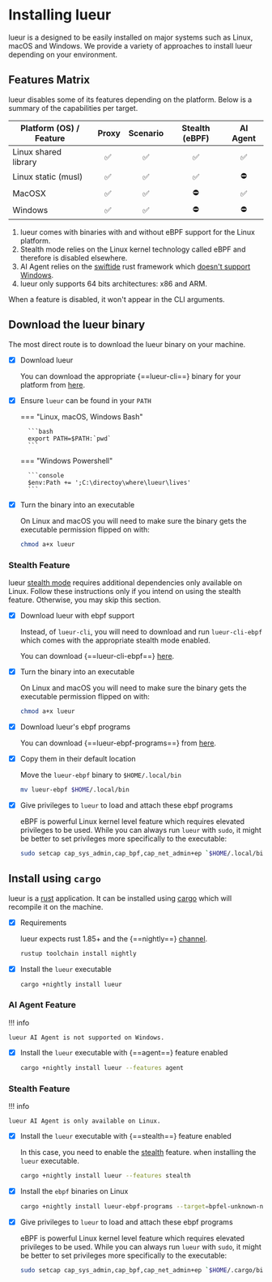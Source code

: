 # Installing lueur

lueur is a designed to be easily installed on major systems such as Linux,
macOS and Windows. We provide a variety of approaches to install lueur depending
on your environment.

## Features Matrix

lueur disables some of its features depending on the platform. Below is a
summary of the capabilities per target.

| Platform (OS) / Feature | Proxy | Scenario | Stealth (eBPF) | AI Agent |
|-------------------------|:-----:|:---------------:|:------------------:|:-------------:|
| Linux shared library    |  :white_check_mark:    | :white_check_mark:               | :white_check_mark:             | :white_check_mark:        |
| Linux static (musl)    |  :white_check_mark:    | :white_check_mark:               | :white_check_mark:             | :no_entry:        |
| MacOSX     |  :white_check_mark:    | :white_check_mark:              | :no_entry:             | :white_check_mark:        |
| Windows     |  :white_check_mark:    | :white_check_mark:               | :no_entry:             | :no_entry:        |

1. lueur comes with binaries with and without eBPF support for the Linux
   platform.
2. Stealth mode relies on the Linux kernel technology called eBPF and therefore
   is disabled elsewhere.
3. AI Agent relies on the [swiftide](https://swiftide.rs/) rust framework which
   [doesn't support Windows](https://github.com/bosun-ai/swiftide/issues/299).
4. lueur only supports 64 bits architectures: x86 and ARM.

When a feature is disabled, it won't appear in the CLI arguments.

## Download the lueur binary

The most direct route is to download the lueur binary on your machine.

-   [X] Download lueur

    You can download the appropriate {==lueur-cli==} binary for your platform
    from [here](https://github.com/rebound-how/rebound/releases).

-   [X] Ensure `lueur` can be found in your `PATH`

    === "Linux, macOS, Windows Bash"

        ```bash
        export PATH=$PATH:`pwd`
        ```

    === "Windows Powershell"

        ```console
        $env:Path += ';C:\directoy\where\lueur\lives' 
        ```


-   [X] Turn the binary into an executable

    On Linux and macOS you will need to make sure the binary gets the
    executable permission flipped on with:

    ```bash
    chmod a+x lueur
    ```

### Stealth Feature

lueur [stealth mode](../how-to/proxy/stealth/configure-stealth-mode.md)
requires additional dependencies only available on Linux. Follow
these instructions only if you intend on using the stealth feature. Otherwise,
you may skip this section.

-   [X] Download lueur with ebpf support

    Instead, of `lueur-cli`, you will need to download and run `lueur-cli-ebpf`
    which comes with the appropriate stealth mode enabled.

    You can download {==lueur-cli-ebpf==}
    [here](https://github.com/lueurdev/lueur/releases/latest).

-   [X] Turn the binary into an executable

    On Linux and macOS you will need to make sure the binary gets the
    executable permission flipped on with:

    ```bash
    chmod a+x lueur
    ```

-   [X] Download lueur's ebpf programs

    You can download {==lueur-ebpf-programs==} from
    [here](https://github.com/lueurdev/lueur/releases/latest).

-   [X] Copy them in their default location

    Move the `lueur-ebpf` binary to `$HOME/.local/bin`

    ```bash
    mv lueur-ebpf $HOME/.local/bin
    ```

-   [X] Give privileges to `lueur` to load and attach these ebpf programs

    eBPF is powerful Linux kernel level feature which requires elevated
    privileges to be used. While you can always run `lueur` with `sudo`, it
    might be better to set privileges more specifically to the executable:

    ```bash
    sudo setcap cap_sys_admin,cap_bpf,cap_net_admin+ep `$HOME/.local/bin/lueur`
    ```

## Install using `cargo`

lueur is a [rust](https://www.rust-lang.org/) application. It can be installed
using [cargo](https://github.com/rust-lang/cargo) which will recompile it on the
machine.

-   [X] Requirements

    lueur expects rust 1.85+ and the {==nightly==}
    [channel](https://rust-lang.github.io/rustup/concepts/channels.html).

    ```bash
    rustup toolchain install nightly
    ```

-   [X] Install the `lueur` executable

    ```bash
    cargo +nightly install lueur
    ```

### AI Agent Feature

!!! info

    lueur AI Agent is not supported on Windows.

-   [X] Install the `lueur` executable with {==agent==} feature enabled

    ```bash
    cargo +nightly install lueur --features agent
    ```

### Stealth Feature

!!! info

    lueur AI Agent is only available on Linux.

-   [X] Install the `lueur` executable with {==stealth==} feature enabled

    In this case, you need to enable the
    [stealth](./proxy/stealth/configure-stealth-mode.md) feature. when
    installing the `lueur` executable.

    ```bash
    cargo +nightly install lueur --features stealth
    ```

-   [X] Install the `ebpf` binaries on Linux

    ```bash
    cargo +nightly install lueur-ebpf-programs --target=bpfel-unknown-none -Z build-std=core
    ```

-   [X] Give privileges to `lueur` to load and attach these ebpf programs

    eBPF is powerful Linux kernel level feature which requires elevated
    privileges to be used. While you can always run `lueur` with `sudo`, it
    might be better to set privileges more specifically to the executable:

    ```bash
    sudo setcap cap_sys_admin,cap_bpf,cap_net_admin+ep `$HOME/.cargo/bin/lueur`
    ```
